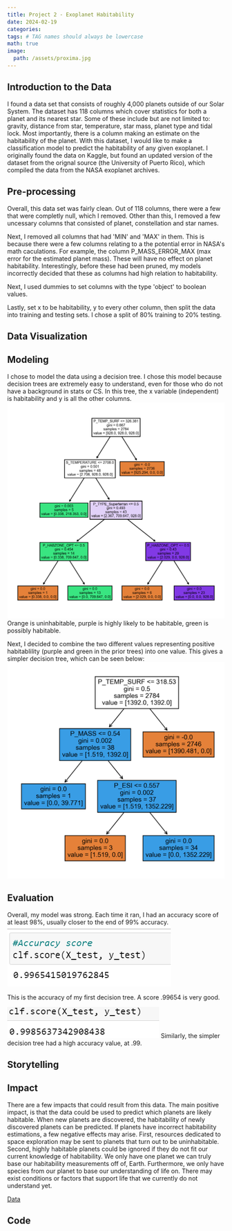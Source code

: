 ```yaml
---
title: Project 2 - Exoplanet Habitability
date: 2024-02-19
categories: 
tags: # TAG names should always be lowercase
math: true
image:
  path: /assets/proxima.jpg
---
```


## Introduction to the Data
I found a data set that consists of roughly 4,000 planets outside of our Solar System. The dataset has 118 columns which cover statistics for both a planet and its nearest star. Some of these include but are not limited to: gravity, distance from star, temperature, star mass, planet type and tidal lock. Most importantly, there is a column making an estimate on the habitability of the planet. With this dataset, I would like to make a classification model to predict the habitability of any given exoplanet. I originally found the data on Kaggle, but found an updated version of the dataset from the orignal source (the University of Puerto Rico), which compiled the data from the NASA exoplanet archives.

## Pre-processing
Overall, this data set was fairly clean. Out of 118 columns, there were a few that were completly null, which I removed. Other than this, I removed a few uncessary columns that consisted of planet, constellation and star names. 

Next, I removed all columns that had 'MIN' and 'MAX' in them. This is because there were a few columns relating to a the potential error in NASA's math caculations. For example, the column P_MASS_ERROR_MAX (max error for the estimated planet mass). These will have no effect on planet habitability. Interestingly, before these had been pruned, my models incorrectly decided that these as columns had high relation to habitability. 

Next, I used dummies to set columns with the type 'object' to boolean values. 

Lastly, set x to be habitability, y to every other column, then split the data into training and testing sets. I chose a split of 80% training to 20% testing. 
## Data Visualization

## Modeling
I chose to model the data using a decision tree. I chose this model because decision trees are extremely easy to understand, even for those who do not have a background in stats or CS. In this tree, the x variable (independent) is habitability and y is all the other columns. 
![Tree3](assets/df4.png)
Orange is uninhabitable, purple is highly likely to be habitable, green is possibly habitable.

Next, I decided to combine the two different values representing positive habitablility (purple and green in the prior trees) into one value. This gives a simpler decision tree, which can be seen below:
![TreeSimple](assets/dtsimple.png)

## Evaluation
Overall, my model was strong. Each time it ran, I had an accuracy score of at least 98%, usually closer to the end of 99% accuracy.
![Accuracy](assets/accuracy.png)

This is the accuracy of my first decision tree. A score .99654 is very good.

![Accuracy](assets/accuracysimple.png)
Similarly, the simpler decision tree had a high accuracy value, at .99.
## Storytelling

## Impact
There are a few impacts that could result from this data. The main positive impact, is that the data could be used to predict which planets are likely habitable. When new planets are discovered, the habitability of newly discovered planets can be predicted. If planets  have incorrect habitability estimations, a few negative effects may arise. First, resources dedicated to space exploration may be sent to planets that turn out to be uninhabitable. Second, highly habitable planets could be ignored if they do not fit our current knowledge of habitability. We only have one planet we can truly base our habitability measurements off of, Earth. Furthermore, we only have species from our planet to base our understanding of life on. There may exist conditions or factors that support life that we currently do not understand yet.  

[Data](https://phl.upr.edu/hwc/data)
## Code

